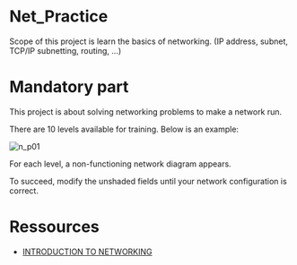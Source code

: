 # Net_Practice
Scope of this project is learn the basics of networking. (IP address, subnet, TCP/IP subnetting, routing, ...)

# Mandatory part
This project is about solving networking problems to make a network run.

There are 10 levels available for training. Below is an example:

![n_p01](https://user-images.githubusercontent.com/46541419/175823564-9253aded-b744-469a-814f-44a901bb8bfd.png)

For each level, a non-functioning network diagram appears.

To succeed, modify the unshaded fields until your network configuration is correct.

# Ressources
- [INTRODUCTION TO NETWORKING](https://academy.hackthebox.com/module/34/section/297)

